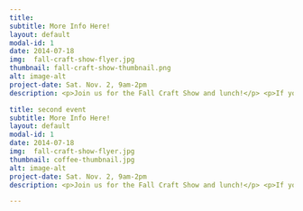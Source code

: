 ```yaml
---
title: 
subtitle: More Info Here!
layout: default
modal-id: 1
date: 2014-07-18
img:  fall-craft-show-flyer.jpg 
thumbnail: fall-craft-show-thumbnail.png
alt: image-alt
project-date: Sat. Nov. 2, 9am-2pm
description: <p>Join us for the Fall Craft Show and lunch!</p> <p>If you are a vendor, register <a href="http://goo.gl/forms/oacwXRXjO3"> here</a> or at the church office.</p>

title: second event
subtitle: More Info Here!
layout: default
modal-id: 1
date: 2014-07-18
img:  fall-craft-show-flyer.jpg 
thumbnail: coffee-thumbnail.jpg
alt: image-alt
project-date: Sat. Nov. 2, 9am-2pm
description: <p>Join us for the Fall Craft Show and lunch!</p> <p>If you are a vendor, register <a href="http://goo.gl/forms/oacwXRXjO3"> here</a> or at the church office.</p>

---
```

